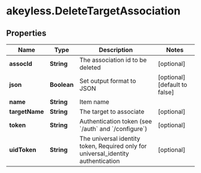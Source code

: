 # akeyless.DeleteTargetAssociation

## Properties

Name | Type | Description | Notes
------------ | ------------- | ------------- | -------------
**assocId** | **String** | The association id to be deleted | [optional] 
**json** | **Boolean** | Set output format to JSON | [optional] [default to false]
**name** | **String** | Item name | 
**targetName** | **String** | The target to associate | [optional] 
**token** | **String** | Authentication token (see &#x60;/auth&#x60; and &#x60;/configure&#x60;) | [optional] 
**uidToken** | **String** | The universal identity token, Required only for universal_identity authentication | [optional] 


